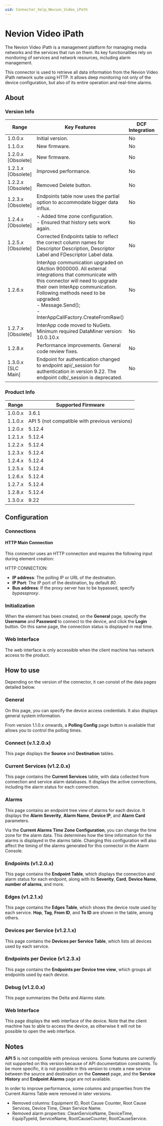 ```yaml
---
uid: Connector_help_Nevion_Video_iPath
---
```


# Nevion Video iPath

The Nevion Video iPath is a management platform for managing media networks and the services that run on them. Its key functionalities rely on monitoring of services and network resources, including alarm management.

This connector is used to retrieve all data information from the Nevion Video iPath network suite using HTTP. It allows deep monitoring not only of the device configuration, but also of its entire operation and real-time alarms.

## About

### Version Info

| Range | Key Features | DCF Integration | Cassandra Compliant |
|--|--|--|--|
| 1.0.0.x | Initial version. | No | Yes |
| 1.1.0.x | New firmware. | No | Yes |
| 1.2.0.x [Obsolete] | New firmware. | No | Yes |
| 1.2.1.x [Obsolete] | Improved performance. | No | Yes |
| 1.2.2.x [Obsolete] | Removed Delete button. | No | Yes |
| 1.2.3.x [Obsolete] | Endpoints table now uses the partial option to accommodate bigger data influx. | No | Yes |
| 1.2.4.x [Obsolete] | - Added time zone configuration. <br>- Ensured that history sets work again. | No | Yes |
| 1.2.5.x [Obsolete] | Corrected Endpoints table to reflect the correct column names for Descriptor Description, Descriptor Label and FDescriptor Label data. | No | Yes |
| 1.2.6.x | InterApp communication upgraded on QAction 9000000. All external integrations that communicate with this connector will need to upgrade their own InterApp communication. <br>Following methods need to be upgraded: <br>- Message.Send(); <br>- InterAppCallFactory.CreateFromRaw() | No | Yes |
| 1.2.7.x [Obsolete] | InterApp code moved to NuGets. Minimum required DataMiner version: 10.0.10.x | No | Yes |
| 1.2.8.x | Performance improvements. General code review fixes. | No | Yes |
| 1.3.0.x [SLC Main] |  Endpoint for authentication changed to endpoint api/_session for authentication in version 9.22. The endpoint cdb/_session is deprecated.  | No | Yes |

### Product Info

| Range     | Supported Firmware                            |
|-----------|-----------------------------------------------|
| 1.0.0.x   | 3.6.1                                         |
| 1.1.0.x   | API 5 (not compatible with previous versions) |
| 1.2.0.x   | 5.12.4                                        |
| 1.2.1.x   | 5.12.4                                        |
| 1.2.2.x   | 5.12.4                                        |
| 1.2.3.x   | 5.12.4                                        |
| 1.2.4.x   | 5.12.4                                        |
| 1.2.5.x   | 5.12.4                                        |
| 1.2.6.x   | 5.12.4                                        |
| 1.2.7.x   | 5.12.4                                        |
| 1.2.8.x   | 5.12.4                                        |
| 1.3.0.x   | 9.22                                          |

## Configuration

### Connections

#### HTTP Main Connection

This connector uses an HTTP connection and requires the following input during element creation:

HTTP CONNECTION:

- **IP address**: The polling IP or URL of the destination.
- **IP Port**: The IP port of the destination, by default *80*.
- **Bus address**: If the proxy server has to be bypassed, specify *bypassproxy*.

### Initialization

When the element has been created, on the **General** page, specify the **Username** and **Password** to connect to the device, and click the **Login** button. On this same page, the connection status is displayed in real time.

### Web Interface

The web interface is only accessible when the client machine has network access to the product.

## How to use

Depending on the version of the connector, it can consist of the data pages detailed below.

### General

On this page, you can specify the device access credentials. It also displays general system information.

From version 1.1.0.x onwards, a **Polling Config** page button is available that allows you to control the polling times.

### Connect (v.1.2.0.x)

This page displays the **Source** and **Destination** tables.

### Current Services (v1.2.0.x)

This page contains the **Current Services** table, with data collected from connection and service alarm databases. It displays the active connections, including the alarm status for each connection.

### Alarms

This page contains an endpoint tree view of alarms for each device. It displays the **Alarm Severity**, **Alarm Name**, **Device IP**, and **Alarm Card** parameters.

Via the **Current Alarms Time Zone Configuration**, you can change the time zone for the alarm data. This determines how the time information for the alarms is displayed in the alarms table. Changing this configuration will also affect the timing of the alarms generated for this connector in the Alarm Console.

### Endpoints (v1.2.0.x)

This page contains the **Endpoint Table**, which displays the connection and alarm status for each endpoint, along with its **Severity**, **Card**, **Device Name**, **number of alarms**, and more.

### Edges (v1.2.1.x)

This page contains the **Edges Table**, which shows the device route used by each service. **Hop**, **Tag**, **From ID**, and **To ID** are shown in the table, among others.

### Devices per Service (v1.2.1.x)

This page contains the **Devices per Service Table**, which lists all devices used by each service.

### Endpoints per Device (v1.2.3.x)

This page contains the **Endpoints per Device tree view**, which groups all endpoints used by each device.

### Debug (v1.2.0.x)

This page summarizes the Delta and Alarms state.

### Web Interface

This page displays the web interface of the device. Note that the client machine has to able to access the device, as otherwise it will not be possible to open the web interface.

## Notes

**API 5** is not compatible with previous versions. Some features are currently not supported on this version because of API documentation constraints. To be more specific, it is not possible in this version to create a new service between the source and destination on the **Connect** page, and the **Service History** and **Endpoint Alarms** page are not available.

In order to improve performance, some columns and properties from the Current Alarms Table were removed in later versions.

- Removed columns: Equipment ID, Root Cause Counter, Root Cause Services, Device Time, Clean Service Name.
- Removed alarm properties: CleanServiceName, DeviceTime, EquipTypeId, ServiceName, RootCauseCounter, RootCauseService.
